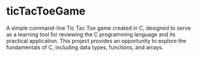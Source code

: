 # ticTacToeGame
A simple command-line Tic Tac Toe game created in C, designed to serve as a learning tool for reviewing the C programming language and its practical application. This project provides an opportunity to explore the fundamentals of C, including data types, functions, and arrays.
